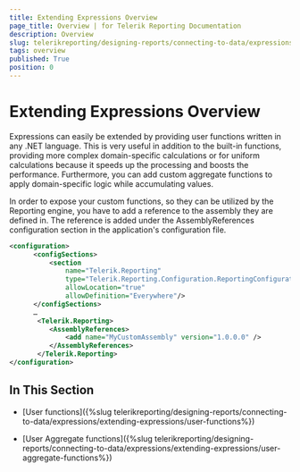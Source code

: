 ```yaml
---
title: Extending Expressions Overview
page_title: Overview | for Telerik Reporting Documentation
description: Overview
slug: telerikreporting/designing-reports/connecting-to-data/expressions/extending-expressions/overview
tags: overview
published: True
position: 0
---
```


# Extending Expressions Overview



Expressions can easily be extended by providing user functions written in any .NET language.       This is very useful in addition to the built-in functions, providing more complex domain-specific calculations        or for uniform calculations because it speeds up the processing and boosts the performance.       Furthermore, you can add custom aggregate functions to apply domain-specific logic while accumulating values.

In order to expose your custom functions, so they can be utilized by the Reporting engine,       you have to add a reference to the assembly they are defined in.        The reference is added under the AssemblyReferences configuration section in the application's configuration file.       

    
````XML
<configuration>
      <configSections>
          <section
              name="Telerik.Reporting"
              type="Telerik.Reporting.Configuration.ReportingConfigurationSection, Telerik.Reporting"
              allowLocation="true"
              allowDefinition="Everywhere"/>
      </configSections>
      …
       <Telerik.Reporting>
          <AssemblyReferences>
              <add name="MyCustomAssembly" version="1.0.0.0" />
          </AssemblyReferences>
       </Telerik.Reporting>
</configuration>
````

## In This Section

* [User functions]({%slug telerikreporting/designing-reports/connecting-to-data/expressions/extending-expressions/user-functions%})

* [User Aggregate functions]({%slug telerikreporting/designing-reports/connecting-to-data/expressions/extending-expressions/user-aggregate-functions%})


